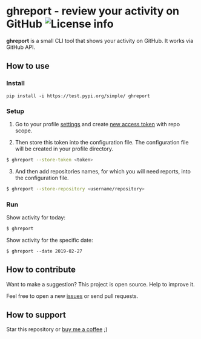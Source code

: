 **ghreport** - review your activity on GitHub 
![License info](https://img.shields.io/github/license/mashape/apistatus.svg?style=flat-square)
================================================

**ghreport** is a small CLI tool that shows your activity on GitHub. It works via GitHub API.

## How to use

### Install

`pip install -i https://test.pypi.org/simple/ ghreport`

### Setup
1. Go to your profile [settings](https://github.com/settings/tokens) and create [new access token](https://github.com/settings/tokens/new) with repo scope.

2. Then store this token into the configuration file. The configuration file will be created in your profile directory.
```bash
$ ghreport --store-token <token>
```

3. And then add repositories names, for which you will need reports, into the configuration file.
```bash
$ ghreport --store-repository <username/repository>
```

### Run
Show activity for today:
```bash
$ ghreport
```

Show activity for the specific date:
```
$ ghreport --date 2019-02-27
```

## How to contribute
Want to make a suggestion? This project is open source. Help to improve it.

Feel free to open a new [issues](https://github.com/digitalduke/ghreport/issues/) or send pull requests.

## How to support
Star this repository or [buy me a coffee](https://www.buymeacoffee.com/digitalduke) ;)
